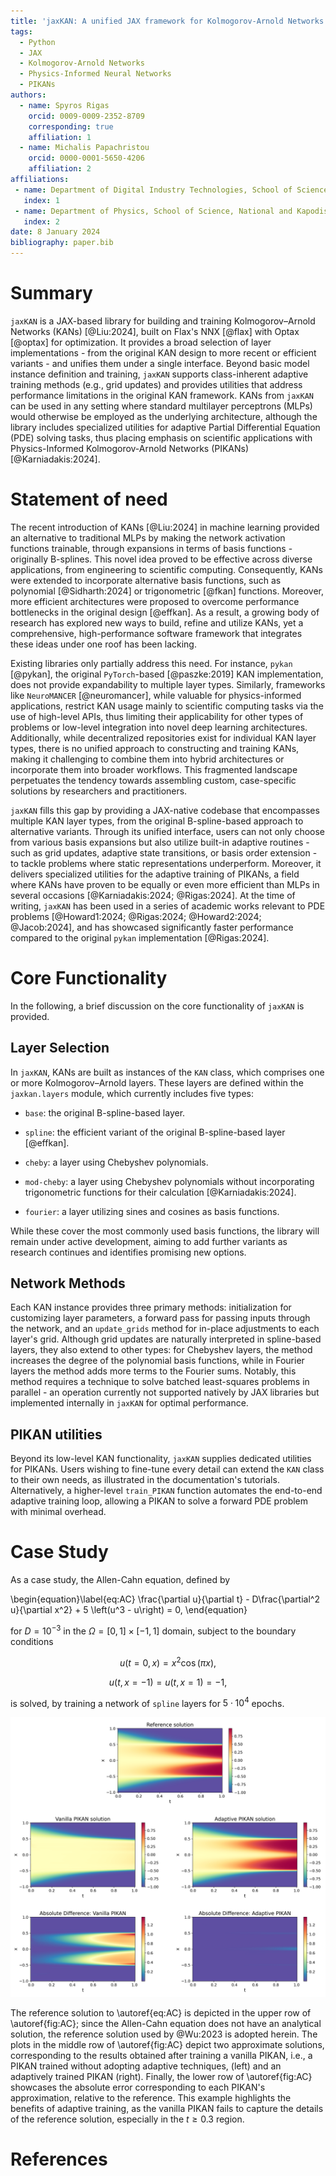 ```yaml
---
title: 'jaxKAN: A unified JAX framework for Kolmogorov-Arnold Networks'
tags:
  - Python
  - JAX
  - Kolmogorov-Arnold Networks
  - Physics-Informed Neural Networks
  - PIKANs
authors:
  - name: Spyros Rigas
    orcid: 0009-0009-2352-8709
    corresponding: true
    affiliation: 1
  - name: Michalis Papachristou
    orcid: 0000-0001-5650-4206
    affiliation: 2
affiliations:
 - name: Department of Digital Industry Technologies, School of Science, National and Kapodistrian University of Athens
   index: 1
 - name: Department of Physics, School of Science, National and Kapodistrian University of Athens
   index: 2
date: 8 January 2024
bibliography: paper.bib
---
```


# Summary

`jaxKAN` is a JAX-based library for building and training Kolmogorov–Arnold Networks (KANs) [@Liu:2024],
built on Flax's NNX [@flax] with Optax [@optax] for optimization. It provides a broad selection of layer
implementations - from the original KAN design to more recent or efficient variants - and unifies them under
a single interface. Beyond basic model instance definition and training, `jaxKAN` supports class-inherent
adaptive training methods (e.g., grid updates) and provides utilities that address performance limitations in
the original KAN framework. KANs from `jaxKAN` can be used in any setting where standard multilayer perceptrons (MLPs)
would otherwise be employed as the underlying architecture, although the library includes specialized utilities
for adaptive Partial Differential Equation (PDE) solving tasks, thus placing emphasis on scientific applications
with Physics-Informed Kolmogorov-Arnold Networks (PIKANs) [@Karniadakis:2024].

# Statement of need

The recent introduction of KANs [@Liu:2024] in machine learning provided an alternative to traditional MLPs
by making the network activation functions trainable, through expansions in terms of basis functions - originally
B-splines. This novel idea proved to be effective across diverse applications, from engineering to scientific
computing. Consequently, KANs were extended to incorporate alternative basis functions, such as
polynomial [@Sidharth:2024] or trigonometric [@fkan] functions. Moreover, more efficient architectures were
proposed to overcome performance bottlenecks in the original design [@effkan]. As a result, a growing body of
research has explored new ways to build, refine and utilize KANs, yet a comprehensive, high-performance
software framework that integrates these ideas under one roof has been lacking.

Existing libraries only partially address this need. For instance, `pykan` [@pykan], the original
`PyTorch`-based [@paszke:2019] KAN implementation, does not provide expandability to multiple layer types.
Similarly, frameworks like `NeuroMANCER` [@neuromancer], while valuable for physics-informed applications,
restrict KAN usage mainly to scientific computing tasks via the use of high-level APIs, thus limiting their
applicability for other types of problems or low-level integration into novel deep learning architectures.
Additionally, while decentralized repositories exist for individual KAN layer types, there is no unified
approach to constructing and training KANs, making it challenging to combine them into hybrid architectures or
incorporate them into broader workflows. This fragmented landscape perpetuates the tendency towards assembling
custom, case-specific solutions by researchers and practitioners.

`jaxKAN` fills this gap by providing a JAX-native codebase that encompasses multiple KAN layer types, from the
original B-spline-based approach to alternative variants. Through its unified interface, users can not only 
choose from various basis expansions but also utilize built-in adaptive routines - such as grid updates,
adaptive state transitions, or basis order extension - to tackle problems where static representations
underperform. Moreover, it delivers specialized utilities for the adaptive training of PIKANs, a field where KANs
have proven to be equally or even more efficient than MLPs in several occasions [@Karniadakis:2024; @Rigas:2024].
At the time of writing, `jaxKAN` has been used in a series of academic works relevant to PDE
problems [@Howard1:2024; @Rigas:2024; @Howard2:2024; @Jacob:2024], and has showcased significantly
faster performance compared to the original `pykan` implementation [@Rigas:2024].

# Core Functionality

In the following, a brief discussion on the core functionality of `jaxKAN` is provided.

## Layer Selection

In `jaxKAN`, KANs are built as instances of the `KAN` class, which comprises one or more Kolmogorov–Arnold layers.
These layers are defined within the `jaxkan.layers` module, which currently includes five types:

- `base`: the original B-spline-based layer.

- `spline`: the efficient variant of the original B-spline-based layer [@effkan].

- `cheby`: a layer using Chebyshev polynomials.

- `mod-cheby`: a layer using Chebyshev polynomials without incorporating trigonometric functions for their calculation [@Karniadakis:2024].

- `fourier`: a layer utilizing sines and cosines as basis functions. 

While these cover the most commonly used basis functions, the library will remain under active development,
aiming to add further variants as research continues and identifies promising new options.

## Network Methods

Each KAN instance provides three primary methods: initialization for customizing layer parameters, a forward pass for
passing inputs through the network, and an `update_grids` method for in-place adjustments to each layer's grid.
Although grid updates are naturally interpreted in spline-based layers, they also extend to other types: for Chebyshev
layers, the method increases the degree of the polynomial basis functions, while in Fourier layers the method
adds more terms to the Fourier sums. Notably, this method requires a technique to solve batched least-squares
problems in parallel - an operation currently not supported natively by JAX libraries but implemented internally in
`jaxKAN` for optimal performance.

## PIKAN utilities

Beyond its low-level KAN functionality, `jaxKAN` supplies dedicated utilities for PIKANs. Users wishing to fine-tune
every detail can extend the `KAN` class to their own needs, as illustrated in the documentation's tutorials.
Alternatively, a higher-level `train_PIKAN` function automates the end-to-end adaptive training loop, allowing a PIKAN
to solve a forward PDE problem with minimal overhead.

# Case Study

As a case study, the Allen-Cahn equation, defined by

\begin{equation}\label{eq:AC}
\frac{\partial u}{\partial t} - D\frac{\partial^2 u}{\partial x^2} + 5 \left(u^3 - u\right) = 0,
\end{equation}

for $D = 10^{-3}$ in the $\Omega = [0,1]\times [-1, 1]$ domain, subject to the boundary conditions

$$ u\left(t=0, x\right) = x^2 \cos\left(\pi x\right), $$

$$ u\left(t, x=-1\right) = u\left(t, x=1\right) = -1, $$

is solved, by training a network of `spline` layers for $5\cdot 10^4$ epochs.

![Upper row: reference solution to \autoref{eq:AC}. Middle row: approximation by vanilla PIKAN (left) and adaptive PIKAN (right). Lower row: absolute errors relative to the reference solution.\label{fig:AC}](figures/AC.png)

The reference solution to \autoref{eq:AC} is depicted in the upper row of \autoref{fig:AC}; since the Allen-Cahn
equation does not have an analytical solution, the reference solution used by @Wu:2023 is adopted herein.
The plots in the middle row of \autoref{fig:AC} depict two approximate solutions, corresponding to the results obtained
after training a vanilla PIKAN, i.e., a PIKAN trained without adopting adaptive techniques, (left) and an adaptively
trained PIKAN (right). Finally, the lower row of \autoref{fig:AC} showcases the absolute error corresponding to each
PIKAN's approximation, relative to the reference. This example highlights the benefits of adaptive training, as the
vanilla PIKAN fails to capture the details of the reference solution, especially in the $t \geq 0.3$ region.

# References
